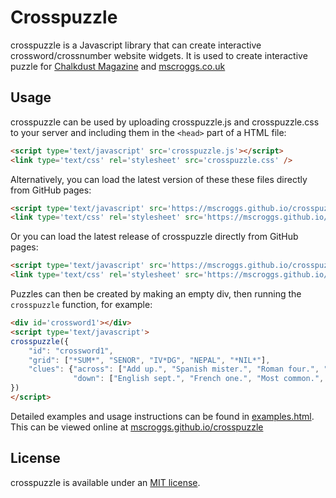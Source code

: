# Crosspuzzle

crosspuzzle is a Javascript library that can create interactive crossword/crossnumber website widgets.
It is used to create interactive puzzle for [Chalkdust Magazine](https://chalkdustmagazine.com/regulars/crossnumber/prize-crossnumber-issue-21/) and [mscroggs.co.uk](https://mscroggs.co.uk/blog/116)

## Usage

crosspuzzle can be used by uploading crosspuzzle.js and crosspuzzle.css to your server and including them in the `<head>` part of a HTML file:

```html
<script type='text/javascript' src='crosspuzzle.js'></script> 
<link type='text/css' rel='stylesheet' src='crosspuzzle.css' />
```

Alternatively, you can load the latest version of these these files directly from GitHub pages:

```html
<script type='text/javascript' src='https://mscroggs.github.io/crosspuzzle/crosspuzzle.js'></script> 
<link type='text/css' rel='stylesheet' src='https://mscroggs.github.io/crosspuzzle/crosspuzzle.css' />
```

Or you can load the latest release of crosspuzzle directly from GitHub pages:

```html
<script type='text/javascript' src='https://mscroggs.github.io/crosspuzzle/v0.4.0/crosspuzzle.js'></script> 
<link type='text/css' rel='stylesheet' src='https://mscroggs.github.io/crosspuzzle/v0.4.0/crosspuzzle.css' />
```

Puzzles can then be created by making an empty div, then running the `crosspuzzle` function,
for example:

```html
<div id='crossword1'></div>
<script type='text/javascript'>
crosspuzzle({
    "id": "crossword1",
    "grid": ["*SUM*", "SENOR", "IV*DG", "NEPAL", "*NIL*"],
    "clues": {"across": ["Add up.", "Spanish mister.", "Roman four.", "Non-continuous finite element.", "Country with non-rectangular flag.", "Footballer's zero."],
              "down": ["English sept.", "French one.", "Most common.", "opp &div; hyp.", "Rugeley Trent Valley.", "Greek p."]}
})
</script>
```

Detailed examples and usage instructions can be found in [examples.html](examples.html). This can be
viewed online at [mscroggs.github.io/crosspuzzle](https://mscroggs.github.io/crosspuzzle)

## License

crosspuzzle is available under an [MIT license](LICENSE.md).
